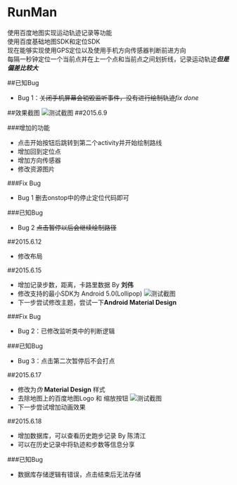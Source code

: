 # RunMan
使用百度地图实现运动轨迹记录等功能<br>
使用百度基础地图SDK和定位SDK<br>
现在能够实现使用GPS定位以及使用手机方向传感器判断前进方向<br>
每隔一秒钟定位一个当前点并在上一个点和当前点之间划折线，记录运动轨迹***但是偏差比较大***

##已知Bug
* Bug 1：~~关闭手机屏幕会销毁监听事件，没有进行绘制轨迹~~*fix done* 

##效果截图
![测试截图](http://7ktpcg.com1.z0.glb.clouddn.com/RunMan测试截图.png)
##2015.6.9

###增加的功能
* 点击开始按钮后跳转到第二个activity并开始绘制路线
* 增加回到定位点
* 增加方向传感器
* 修改资源图片

###Fix Bug
* Bug 1 删去onstop中的停止定位代码即可

###已知Bug
* Bug 2 ~~点击暂停以后会继续绘制路径~~

##2015.6.12
* 修改布局

##2015.6.15
* 增加记录步数，距离，卡路里数据 By **刘伟**
* 修改支持的最小SDK为 Android 5.0(Lollipop)
![测试截图](http://7ktpcg.com1.z0.glb.clouddn.com/RunningMan_2.png)
* 下一步尝试修改主题，尝试一下**Android Material Design**

###Fix Bug
* Bug 2：已修改监听类中的判断逻辑

###已知Bug
* Bug 3：点击第二次暂停后不会打点

##2015.6.17
* 修改为*伪* **Material Design** 样式
* 去除地图上的百度地图Logo 和 缩放按钮
![测试截图](http://7ktpcg.com1.z0.glb.clouddn.com/RunningMan测试截图2.png)
* 下一步尝试增加动画效果

##2015.6.18
* 增加数据库，可以查看历史跑步记录 By 陈清江
* 可以在历史记录中将轨迹和步数等信息分享

###已知Bug
* 数据库存储逻辑有错误，点击结束后无法存储
